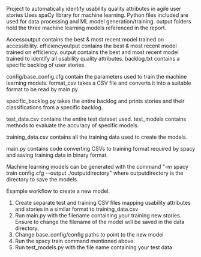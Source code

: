 Project to automatically identify usability quality attributes in agile user stories Uses spaCy library for machine learning. Python files included are used for data processing and ML model generation/training.
output folders hold the three machine learning models referenced in the report. 

Accessoutput contains the best & most recent model trained on accessibility. efficiencyoutput contains the best & most recent model trained on efficiency. output contains the best and most recent model trained to identify all usability quality attributes.
backlog.txt contains a specific backlog of user stories.

config/base_config.cfg contain the parameters used to train the machine learning models.
format_csv takes a CSV file and converts it into a suitable format to be read by main.py

specific_backlog.py takes the entire backlog and prints stories and their classifications from a specific backlog.

test_data.csv contains the entire test dataset used. test_models contains methods to evaluate the accuracy of specific models.

training_data.csv contains all the training data used to create the models.

main.py contains code converting CSVs to training format required by spacy and saving training data in binary format.

Machine learning models can be generated with the command "-m spacy train config.cfg --output ./outputdirectory"
where outputdirectory is the directory to save the models.

Example workflow to create a new model.
1) Create separate test and training CSV files mapping usability attributes and stories in a similar format to training_data.csv 
2) Run main.py with the filename containing your training new stories. Ensure to change the filename of the model will be saved in the data directory. 
3) Change base_config/config paths to point to the new model
4) Run the spacy train command mentioned above.
5) Run test_models.py with the file name containing your test data